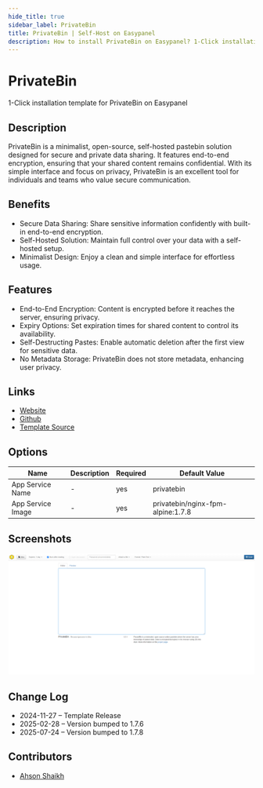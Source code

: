 ```yaml
---
hide_title: true
sidebar_label: PrivateBin
title: PrivateBin | Self-Host on Easypanel
description: How to install PrivateBin on Easypanel? 1-Click installation template for PrivateBin on Easypanel
---
```


<!-- generated -->

# PrivateBin

1-Click installation template for PrivateBin on Easypanel

## Description

PrivateBin is a minimalist, open-source, self-hosted pastebin solution designed for secure and private data sharing. It features end-to-end encryption, ensuring that your shared content remains confidential. With its simple interface and focus on privacy, PrivateBin is an excellent tool for individuals and teams who value secure communication.

## Benefits

- Secure Data Sharing: Share sensitive information confidently with built-in end-to-end encryption.
- Self-Hosted Solution: Maintain full control over your data with a self-hosted setup.
- Minimalist Design: Enjoy a clean and simple interface for effortless usage.

## Features

- End-to-End Encryption: Content is encrypted before it reaches the server, ensuring privacy.
- Expiry Options: Set expiration times for shared content to control its availability.
- Self-Destructing Pastes: Enable automatic deletion after the first view for sensitive data.
- No Metadata Storage: PrivateBin does not store metadata, enhancing user privacy.

## Links

- [Website](https://privatebin.info/)
- [Github](https://github.com/PrivateBin/PrivateBin)
- [Template Source](https://github.com/easypanel-io/templates/tree/main/templates/privatebin)

## Options

Name | Description | Required | Default Value
-|-|-|-
App Service Name | - | yes | privatebin
App Service Image | - | yes | privatebin/nginx-fpm-alpine:1.7.8

## Screenshots

![PrivateBin Screenshot](./assets/screenshot.png)

## Change Log

- 2024-11-27 – Template Release
- 2025-02-28 – Version bumped to 1.7.6
- 2025-07-24 – Version bumped to 1.7.8

## Contributors

- [Ahson Shaikh](https://github.com/Ahson-Shaikh)
